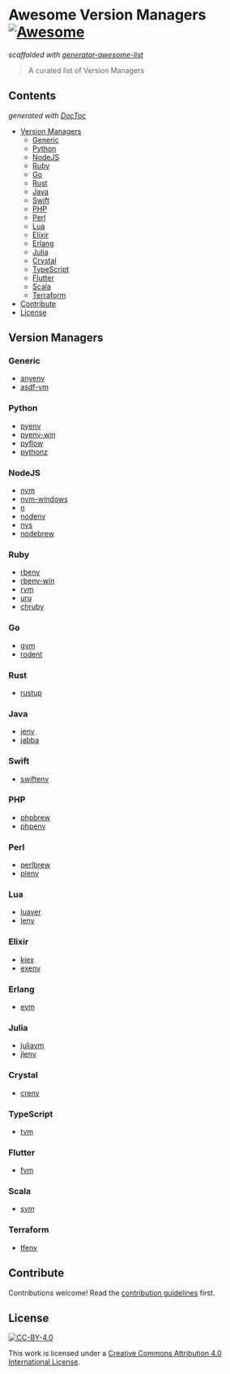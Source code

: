 # Awesome Version Managers [![Awesome](https://awesome.re/badge.svg)](https://awesome.re)

*scaffolded with [generator-awesome-list](https://github.com/dar5hak/generator-awesome-list)*

> A curated list of Version Managers

<!-- START doctoc generated TOC please keep comment here to allow auto update -->
<!-- DON'T EDIT THIS SECTION, INSTEAD RE-RUN doctoc TO UPDATE -->
## Contents

*generated with [DocToc](https://github.com/thlorenz/doctoc)*

- [Version Managers](#version-managers)
  - [Generic](#generic)
  - [Python](#python)
  - [NodeJS](#nodejs)
  - [Ruby](#ruby)
  - [Go](#go)
  - [Rust](#rust)
  - [Java](#java)
  - [Swift](#swift)
  - [PHP](#php)
  - [Perl](#perl)
  - [Lua](#lua)
  - [Elixir](#elixir)
  - [Erlang](#erlang)
  - [Julia](#julia)
  - [Crystal](#crystal)
  - [TypeScript](#typescript)
  - [Flutter](#flutter)
  - [Scala](#scala)
  - [Terraform](#terraform)
- [Contribute](#contribute)
- [License](#license)

<!-- END doctoc generated TOC please keep comment here to allow auto update -->


## Version Managers

### Generic

- [anyenv](https://github.com/anyenv/anyenv)
- [asdf-vm](https://github.com/asdf-vm/asdf)

### Python

- [pyenv](https://github.com/pyenv/pyenv)
- [pyenv-win](https://github.com/pyenv-win/pyenv-win)
- [pyflow](https://github.com/David-OConnor/pyflow)
- [pythonz](https://github.com/saghul/pythonz)

### NodeJS

- [nvm](https://github.com/nvm-sh/nvm)
- [nvm-windows](https://github.com/coreybutler/nvm-windows)
- [n](https://github.com/tj/n)
- [nodenv](https://github.com/nodenv/nodenv)
- [nvs](https://github.com/jasongin/nvs)
- [nodebrew](https://github.com/hokaccha/nodebrew)

### Ruby

- [rbenv](https://github.com/rbenv/rbenv)
- [rbenv-win](https://github.com/nak1114/rbenv-win)
- [rvm](https://github.com/rvm/rvm)
- [uru](https://bitbucket.org/jonforums/uru)
- [chruby](https://github.com/postmodern/chruby)

### Go

- [gvm](https://github.com/moovweb/gvm)
- [rodent](https://github.com/alouche/rodent)

### Rust

- [rustup](https://github.com/rust-lang/rustup)

### Java

- [jenv](https://github.com/jenv/jenv)
- [jabba](https://github.com/shyiko/jabba)

### Swift

- [swiftenv](https://github.com/kylef/swiftenv)

### PHP

- [phpbrew](https://github.com/phpbrew/phpbrew)
- [phpenv](https://github.com/phpenv/phpenv)

### Perl

- [perlbrew](https://github.com/gugod/App-perlbrew)
- [plenv](https://github.com/tokuhirom/plenv)

### Lua

- [luaver](https://github.com/DhavalKapil/luaver)
- [lenv](https://github.com/mah0x211/lenv)

### Elixir

- [kiex](https://github.com/taylor/kiex)
- [exenv](https://github.com/exenv/exenv)

### Erlang

- [evm](https://github.com/robisonsantos/evm)

### Julia

- [juliavm](https://github.com/pmargreff/juliavm)
- [jlenv](https://github.com/HiroakiMikami/jlenv)

### Crystal

- [crenv](https://github.com/crenv/crenv)

### TypeScript

- [tvm](https://github.com/watilde/tvm)

### Flutter

- [fvm](https://github.com/leoafarias/fvm)

### Scala

- [svm](https://github.com/yuroyoro/svm)

### Terraform

- [tfenv](https://github.com/tfutils/tfenv)


## Contribute

Contributions welcome! Read the [contribution guidelines](contributing.md) first.


## License

[![CC-BY-4.0](https://i.creativecommons.org/l/by/4.0/88x31.png)](https://creativecommons.org/licenses/by/4.0/)

This work is licensed under a [Creative Commons Attribution 4.0 International License](license).
